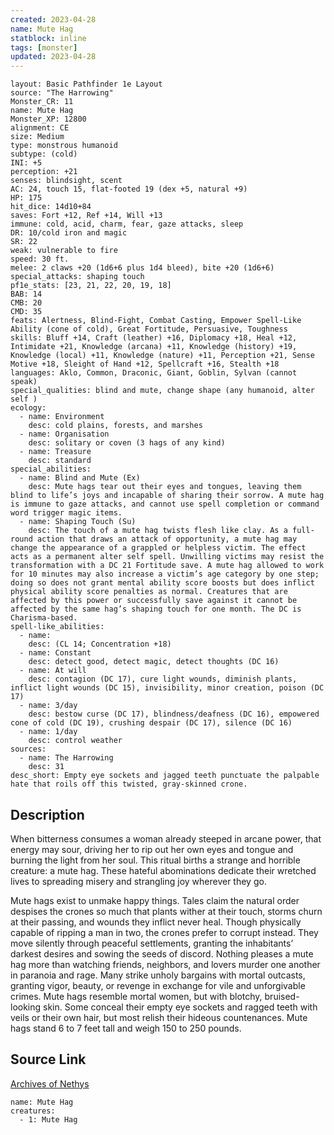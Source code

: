 ```yaml
---
created: 2023-04-28
name: Mute Hag
statblock: inline
tags: [monster]
updated: 2023-04-28
---
```

```statblock
layout: Basic Pathfinder 1e Layout
source: "The Harrowing"
Monster_CR: 11
name: Mute Hag
Monster_XP: 12800
alignment: CE
size: Medium
type: monstrous humanoid
subtype: (cold)
INI: +5
perception: +21
senses: blindsight, scent
AC: 24, touch 15, flat-footed 19 (dex +5, natural +9)
HP: 175
hit_dice: 14d10+84
saves: Fort +12, Ref +14, Will +13
immune: cold, acid, charm, fear, gaze attacks, sleep
DR: 10/cold iron and magic
SR: 22
weak: vulnerable to fire
speed: 30 ft.
melee: 2 claws +20 (1d6+6 plus 1d4 bleed), bite +20 (1d6+6)
special_attacks: shaping touch
pf1e_stats: [23, 21, 22, 20, 19, 18]
BAB: 14
CMB: 20
CMD: 35
feats: Alertness, Blind-Fight, Combat Casting, Empower Spell-Like Ability (cone of cold), Great Fortitude, Persuasive, Toughness
skills: Bluff +14, Craft (leather) +16, Diplomacy +18, Heal +12, Intimidate +21, Knowledge (arcana) +11, Knowledge (history) +19, Knowledge (local) +11, Knowledge (nature) +11, Perception +21, Sense Motive +18, Sleight of Hand +12, Spellcraft +16, Stealth +18
languages: Aklo, Common, Draconic, Giant, Goblin, Sylvan (cannot speak)
special_qualities: blind and mute, change shape (any humanoid, alter self )
ecology:
  - name: Environment
    desc: cold plains, forests, and marshes
  - name: Organisation
    desc: solitary or coven (3 hags of any kind)
  - name: Treasure
    desc: standard
special_abilities:
  - name: Blind and Mute (Ex)
    desc: Mute hags tear out their eyes and tongues, leaving them blind to life’s joys and incapable of sharing their sorrow. A mute hag is immune to gaze attacks, and cannot use spell completion or command word trigger magic items.
  - name: Shaping Touch (Su)
    desc: The touch of a mute hag twists flesh like clay. As a full-round action that draws an attack of opportunity, a mute hag may change the appearance of a grappled or helpless victim. The effect acts as a permanent alter self spell. Unwilling victims may resist the transformation with a DC 21 Fortitude save. A mute hag allowed to work for 10 minutes may also increase a victim’s age category by one step; doing so does not grant mental ability score boosts but does inflict physical ability score penalties as normal. Creatures that are affected by this power or successfully save against it cannot be affected by the same hag’s shaping touch for one month. The DC is Charisma-based.
spell-like_abilities:
  - name:
    desc: (CL 14; Concentration +18)
  - name: Constant
    desc: detect good, detect magic, detect thoughts (DC 16)
  - name: At will
    desc: contagion (DC 17), cure light wounds, diminish plants, inflict light wounds (DC 15), invisibility, minor creation, poison (DC 17)
  - name: 3/day
    desc: bestow curse (DC 17), blindness/deafness (DC 16), empowered cone of cold (DC 19), crushing despair (DC 17), silence (DC 16)
  - name: 1/day
    desc: control weather
sources:
  - name: The Harrowing
    desc: 31
desc_short: Empty eye sockets and jagged teeth punctuate the palpable hate that roils off this twisted, gray-skinned crone.
```
## Description
When bitterness consumes a woman already steeped in arcane power, that energy may sour, driving her to rip out her own eyes and tongue and burning the light from her soul. This ritual births a strange and horrible creature: a mute hag. These hateful abominations dedicate their wretched lives to spreading misery and strangling joy wherever they go.

Mute hags exist to unmake happy things. Tales claim the natural order despises the crones so much that plants wither at their touch, storms churn at their passing, and wounds they inflict never heal. Though physically capable of ripping a man in two, the crones prefer to corrupt instead. They move silently through peaceful settlements, granting the inhabitants’ darkest desires and sowing the seeds of discord. Nothing pleases a mute hag more than watching friends, neighbors, and lovers murder one another in paranoia and rage. Many strike unholy bargains with mortal outcasts, granting vigor, beauty, or revenge in exchange for vile and unforgivable crimes. Mute hags resemble mortal women, but with blotchy, bruised-looking skin. Some conceal their empty eye sockets and ragged teeth with veils or their own hair, but most relish their hideous countenances. Mute hags stand 6 to 7 feet tall and weigh 150 to 250 pounds.
## Source Link
[Archives of Nethys](https://aonprd.com/MonsterDisplay.aspx?ItemName=Mute%20Hag)
```encounter-table
name: Mute Hag
creatures:
  - 1: Mute Hag
```

